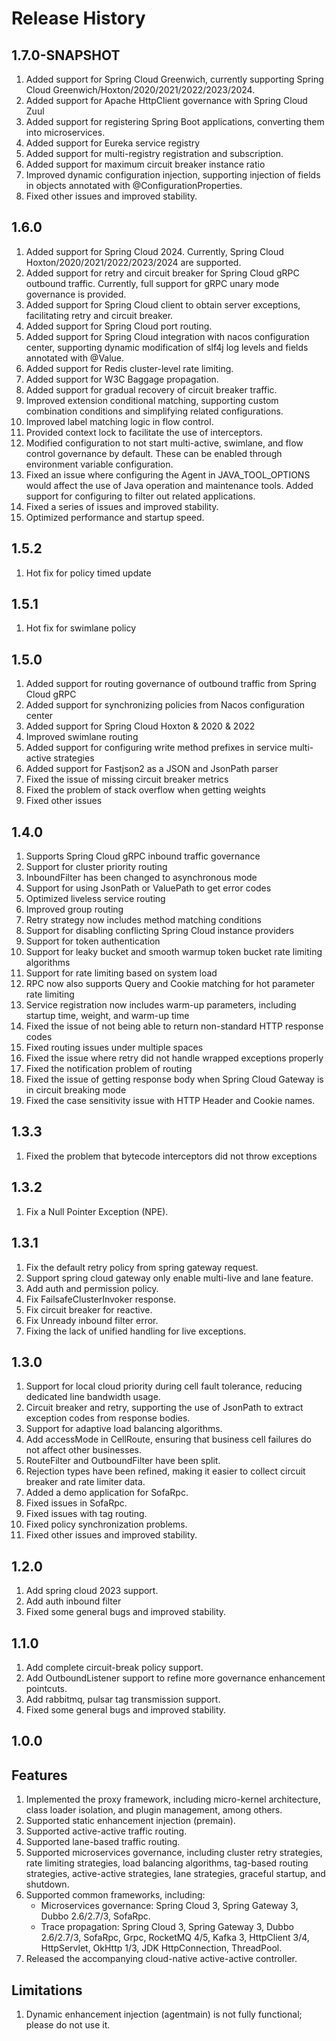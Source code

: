 # Release History

## 1.7.0-SNAPSHOT

1. Added support for Spring Cloud Greenwich, currently supporting Spring Cloud Greenwich/Hoxton/2020/2021/2022/2023/2024.
2. Added support for Apache HttpClient governance with Spring Cloud Zuul
3. Added support for registering Spring Boot applications, converting them into microservices.
4. Added support for Eureka service registry
5. Added support for multi-registry registration and subscription.
6. Added support for maximum circuit breaker instance ratio
7. Improved dynamic configuration injection, supporting injection of fields in objects annotated with @ConfigurationProperties.
8. Fixed other issues and improved stability.

## 1.6.0

1. Added support for Spring Cloud 2024. Currently, Spring Cloud Hoxton/2020/2021/2022/2023/2024 are supported.
2. Added support for retry and circuit breaker for Spring Cloud gRPC outbound traffic. Currently, full support for gRPC unary mode governance is provided.
3. Added support for Spring Cloud client to obtain server exceptions, facilitating retry and circuit breaker.
4. Added support for Spring Cloud port routing.
5. Added support for Spring Cloud integration with nacos configuration center, supporting dynamic modification of slf4j log levels and fields annotated with @Value.
6. Added support for Redis cluster-level rate limiting.
7. Added support for W3C Baggage propagation.
8. Added support for gradual recovery of circuit breaker traffic. 
9. Improved extension conditional matching, supporting custom combination conditions and simplifying related configurations. 
10. Improved label matching logic in flow control. 
11. Provided context lock to facilitate the use of interceptors. 
12. Modified configuration to not start multi-active, swimlane, and flow control governance by default. These can be enabled through environment variable configuration. 
13. Fixed an issue where configuring the Agent in JAVA_TOOL_OPTIONS would affect the use of Java operation and maintenance tools. Added support for configuring to filter out related applications. 
14. Fixed a series of issues and improved stability. 
15. Optimized performance and startup speed.

## 1.5.2

1. Hot fix for policy timed update

## 1.5.1

1. Hot fix for swimlane policy

## 1.5.0

1. Added support for routing governance of outbound traffic from Spring Cloud gRPC
2. Added support for synchronizing policies from Nacos configuration center
3. Added support for Spring Cloud Hoxton & 2020 & 2022
4. Improved swimlane routing
5. Added support for configuring write method prefixes in service multi-active strategies
6. Added support for Fastjson2 as a JSON and JsonPath parser
7. Fixed the issue of missing circuit breaker metrics
8. Fixed the problem of stack overflow when getting weights
9. Fixed other issues

## 1.4.0

1. Supports Spring Cloud gRPC inbound traffic governance
2. Support for cluster priority routing
3. InboundFilter has been changed to asynchronous mode
4. Support for using JsonPath or ValuePath to get error codes
5. Optimized liveless service routing
6. Improved group routing
7. Retry strategy now includes method matching conditions
8. Support for disabling conflicting Spring Cloud instance providers
9. Support for token authentication
10. Support for leaky bucket and smooth warmup token bucket rate limiting algorithms
11. Support for rate limiting based on system load
12. RPC now also supports Query and Cookie matching for hot parameter rate limiting
13. Service registration now includes warm-up parameters, including startup time, weight, and warm-up time 
14. Fixed the issue of not being able to return non-standard HTTP response codes 
15. Fixed routing issues under multiple spaces 
16. Fixed the issue where retry did not handle wrapped exceptions properly 
17. Fixed the notification problem of routing 
18. Fixed the issue of getting response body when Spring Cloud Gateway is in circuit breaking mode 
19. Fixed the case sensitivity issue with HTTP Header and Cookie names.

## 1.3.3

1. Fixed the problem that bytecode interceptors did not throw exceptions 

## 1.3.2

1. Fix a Null Pointer Exception (NPE).

## 1.3.1
1. Fix the default retry policy from spring gateway request.
2. Support spring cloud gateway only enable multi-live and lane feature.
3. Add auth and permission policy.
4. Fix FailsafeClusterInvoker response.
5. Fix circuit breaker for reactive.
6. Fix Unready inbound filter error.
7. Fixing the lack of unified handling for live exceptions.

## 1.3.0
1. Support for local cloud priority during cell fault tolerance, reducing dedicated line bandwidth usage.
2. Circuit breaker and retry, supporting the use of JsonPath to extract exception codes from response bodies.
3. Support for adaptive load balancing algorithms.
4. Add accessMode in CellRoute, ensuring that business cell failures do not affect other businesses.
5. RouteFilter and OutboundFilter have been split.
6. Rejection types have been refined, making it easier to collect circuit breaker and rate limiter data.
7. Added a demo application for SofaRpc.
8. Fixed issues in SofaRpc.
9. Fixed issues with tag routing.
10. Fixed policy synchronization problems.
11. Fixed other issues and improved stability.

## 1.2.0

1. Add spring cloud 2023 support.
2. Add auth inbound filter
3. Fixed some general bugs and improved stability.

## 1.1.0

1. Add complete circuit-break policy support.
2. Add OutboundListener support to refine more governance enhancement pointcuts.
3. Add rabbitmq, pulsar tag transmission support.
4. Fixed some general bugs and improved stability.

## 1.0.0

## Features
1. Implemented the proxy framework, including micro-kernel architecture, class loader isolation, and plugin management, among others.
2. Supported static enhancement injection (premain).
3. Supported active-active traffic routing.
4. Supported lane-based traffic routing.
5. Supported microservices governance, including cluster retry strategies, rate limiting strategies, load balancing algorithms, tag-based routing strategies, active-active strategies, lane strategies, graceful startup, and shutdown.
6. Supported common frameworks, including:
   - Microservices governance: Spring Cloud 3, Spring Gateway 3, Dubbo 2.6/2.7/3, SofaRpc.
   - Trace propagation: Spring Cloud 3, Spring Gateway 3, Dubbo 2.6/2.7/3, SofaRpc, Grpc, RocketMQ 4/5, Kafka 3, HttpClient 3/4, HttpServlet, OkHttp 1/3, JDK HttpConnection, ThreadPool.
7. Released the accompanying cloud-native active-active controller.

## Limitations
1. Dynamic enhancement injection (agentmain) is not fully functional; please do not use it.
